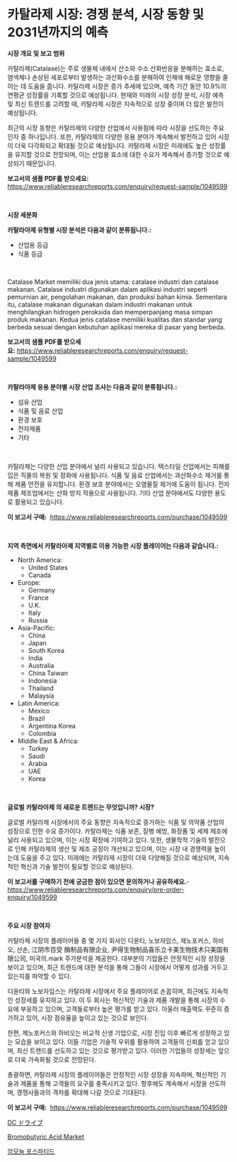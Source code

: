 <p><h1>카탈라제 시장: 경쟁 분석, 시장 동향 및 2031년까지의 예측</h1></p><p><strong>시장 개요 및 보고 범위</strong></p>
<p><p>카탈라제(Catalase)는 주로 생물체 내에서 산소와 수소 산화반응을 분해하는 효소로, 염색체나 손상된 세포로부터 발생하는 과산화수소를 분해하여 인체에 해로운 영향을 줄이는 데 도움을 줍니다. 카탈라제 시장은 증가 추세에 있으며, 예측 기간 동안 10.9%의 연평균 성장률을 기록할 것으로 예상됩니다. 현재와 미래의 시장 성장 분석, 시장 예측 및 최신 트렌드를 고려할 때, 카탈라제 시장은 지속적으로 성장 중이며 더 많은 발전이 예상됩니다.</p><p>최근의 시장 동향은 카탈라제의 다양한 산업에서 사용됨에 따라 시장을 선도하는 주요 인자 중 하나입니다. 또한, 카탈라제의 다양한 응용 분야가 계속해서 발전하고 있어 시장이 더욱 다각화되고 확대될 것으로 예상됩니다. 카탈라제 시장은 미래에도 높은 성장률을 유지할 것으로 전망되며, 이는 산업용 효소에 대한 수요가 계속해서 증가할 것으로 예상되기 때문입니다.</p></p>
<p><strong>보고서의 샘플 PDF를 받으세요:</strong> <a href="https://www.reliableresearchreports.com/enquiry/request-sample/1049599">https://www.reliableresearchreports.com/enquiry/request-sample/1049599</a></p>
<p>&nbsp;</p>
<p><strong>시장 세분화</strong></p>
<p><strong>카탈라아제 유형별 시장 분석은 다음과 같이 분류됩니다.:</strong></p>
<p><ul><li>산업용 등급</li><li>식품 등급</li></ul></p>
<p>&nbsp;</p>
<p><p>Catalase Market memiliki dua jenis utama: catalase industri dan catalase makanan. Catalase industri digunakan dalam aplikasi industri seperti pemurnian air, pengolahan makanan, dan produksi bahan kimia. Sementara itu, catalase makanan digunakan dalam industri makanan untuk menghilangkan hidrogen peroksida dan memperpanjang masa simpan produk makanan. Kedua jenis catalase memiliki kualitas dan standar yang berbeda sesuai dengan kebutuhan aplikasi mereka di pasar yang berbeda.</p></p>
<p><strong>보고서의 샘플 PDF를 받으세요:</strong>&nbsp;<a href="https://www.reliableresearchreports.com/enquiry/request-sample/1049599">https://www.reliableresearchreports.com/enquiry/request-sample/1049599</a></p>
<p>&nbsp;</p>
<p><strong> 카탈라아제 응용 분야별 시장 산업 조사는 다음과 같이 분류됩니다.:</strong></p>
<p><ul><li>섬유 산업</li><li>식품 및 음료 산업</li><li>환경 보호</li><li>전자제품</li><li>기타</li></ul></p>
<p>&nbsp;</p>
<p><p>카탈라제는 다양한 산업 분야에서 널리 사용되고 있습니다. 텍스타일 산업에서는 피해를 입은 직물의 복원 및 정화에 사용됩니다. 식품 및 음료 산업에서는 과산화수소 제거를 통해 제품 안전을 유지합니다. 환경 보호 분야에서는 오염물질 제거에 도움이 됩니다. 전자제품 제조업에서는 산화 방지 작용으로 사용됩니다. 기타 산업 분야에서도 다양한 용도로 활용되고 있습니다.</p></p>
<p><strong>이 보고서 구매:</strong>&nbsp; <a href="https://www.reliableresearchreports.com/purchase/1049599">https://www.reliableresearchreports.com/purchase/1049599</a></p>
<p>&nbsp;</p>
<p><strong>지역 측면에서 카탈라아제 지역별로 이용 가능한 시장 플레이어는 다음과 같습니다.:</strong></p>
<p><ul>
    <li>
        North America:
        <ul>
            <li>United States</li>
            <li>Canada</li>
        </ul>
    </li>
    <li>
        Europe:
        <ul>
            <li>Germany</li>
            <li>France</li>
            <li>U.K.</li>
            <li>Italy</li>
            <li>Russia</li>
        </ul>
    </li>
    <li>
        Asia-Pacific:
        <ul>
            <li>China</li>
            <li>Japan</li>
            <li>South Korea</li>
            <li>India</li>
            <li>Australia</li>
            <li>China Taiwan</li>
            <li>Indonesia</li>
            <li>Thailand</li>
            <li>Malaysia</li>
        </ul>
    </li>
    <li>
        Latin America:
        <ul>
            <li>Mexico</li>
            <li>Brazil</li>
            <li>Argentina Korea</li>
            <li>Colombia</li>
        </ul>
    </li>
    <li>
        Middle East & Africa:
        <ul>
            <li>Turkey</li>
            <li>Saudi</li>
            <li>Arabia</li>
            <li>UAE</li>
            <li>Korea</li>
        </ul>
    </li>
    </ul></p>
<p>&nbsp;</p>
<p><strong>글로벌 카탈라아제 의 새로운 트렌드는 무엇입니까? 시장?</strong></p>
<p><p>글로벌 카탈라제 시장에서의 주요 동향은 지속적으로 증가하는 식품 및 의약품 산업의 성장으로 인한 수요 증가이다. 카탈라제는 식품 보존, 질병 예방, 화장품 및 세제 제조에 널리 사용되고 있으며, 이는 시장 확장에 기여하고 있다. 또한, 생물학적 기술의 발전으로 인해 카탈라제의 생산 및 제조 공정이 개선되고 있으며, 이는 시장 내 경쟁력을 높이는데 도움을 주고 있다. 미래에는 카탈라제 시장이 더욱 다양해질 것으로 예상되며, 지속적인 혁신과 기술 발전이 필요할 것으로 예상된다.</p></p>
<p><strong>이 보고서를 구매하기 전에 궁금한 점이 있으면 문의하거나 공유하세요.</strong>- <a href="https://www.reliableresearchreports.com/enquiry/pre-order-enquiry/1049599">https://www.reliableresearchreports.com/enquiry/pre-order-enquiry/1049599</a></p>
<p>&nbsp;</p>
<p><strong>주요 시장 참여자</strong></p>
<p><p>카탈라제 시장의 플레이어들 중 몇 가지 회사인 디윤티, 노보자임스, 제노포커스, 하비오, 선손, 江阴市百受 酶制品有限企业, 尹得生物制品喜乐立卡美生物技术只美国有限公司, 미국의.mark 주가분석을 제공한다. 대부분의 기업들은 안정적인 시장 성장을 보이고 있으며, 최근 트렌드에 대한 분석을 통해 그들이 시장에서 어떻게 성과를 거두고 있는지를 파악할 수 있다.</p><p>디윤티와 노보자임스는 카탈라제 시장에서 주요 플레이어로 손꼽히며, 최근에도 지속적인 성장세를 유지하고 있다. 이 두 회사는 혁신적인 기술과 제품 개발을 통해 시장의 수요에 부응하고 있으며, 고객들로부터 높은 평가를 받고 있다. 아울러 매출액도 꾸준히 증가하고 있어, 시장 점유율을 높이고 있는 것으로 보인다.</p><p>한편, 제노포커스와 하비오는 비교적 신생 기업으로, 시장 진입 이후 빠르게 성장하고 있는 모습을 보이고 있다. 이들 기업은 기술적 우위를 활용하여 고객들의 신뢰를 얻고 있으며, 최신 트렌드를 선도하고 있는 것으로 평가받고 있다. 이러한 기업들의 성장세는 앞으로 더욱 가속화될 것으로 전망된다.</p><p>총괄하면, 카탈라제 시장의 플레이어들은 안정적인 시장 성장을 지속하며, 혁신적인 기술과 제품을 통해 고객들의 요구를 충족시키고 있다. 향후에도 계속해서 시장을 선도하며, 경쟁사들과의 격차를 확대해 나갈 것으로 기대된다.</p></p>
<p><strong>이 보고서 구매:</strong>&nbsp;&nbsp;<a href="https://www.reliableresearchreports.com/purchase/1049599">https://www.reliableresearchreports.com/purchase/1049599</a></p>
<p><p><a href="https://medium.com/@stevenhuson95/dc%E3%83%89%E3%83%A9%E3%82%A4%E3%83%96%E5%B8%82%E5%A0%B4%E8%AA%BF%E6%9F%BB%E3%83%AC%E3%83%9D%E3%83%BC%E3%83%88-%E3%81%9D%E3%81%AE%E6%AD%B4%E5%8F%B2%E3%81%8A%E3%82%88%E3%81%B32024%E5%B9%B4%E3%81%8B%E3%82%892031%E5%B9%B4%E3%81%BE%E3%81%A7%E3%81%AE%E4%BA%88%E6%B8%AC-e6a170671e11">DC ドライブ</a></p><p><a href="https://forested-sushi-9b0.notion.site/Bromobutyric-Acid-Market-Size-Furnishes-Valuable-Information-Encompassing-Market-Share-Market-Trend-ee48869e3ff441c48452c5c5fb184ae0">Bromobutyric Acid Market</a></p><p><a href="https://medium.com/@abelusikowski95672023/%EC%95%84%EB%AA%AC%EB%8A%84-%EC%9D%B8%EC%82%B0%ED%85%8C%EC%9D%B4%EB%93%9C-%EC%8B%9C%EC%9E%A5-%EC%A0%84%EB%A7%9D-%EC%82%B0%EC%97%85-%EA%B0%9C%EC%9A%94-%EB%B0%8F-%EC%98%88%EC%B8%A1-2024%EB%85%84%EB%B6%80%ED%84%B0-2031%EB%85%84-24440ecf01e4">암모늄 포스파티드</a></p></p>
